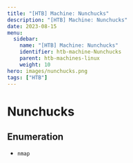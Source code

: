 ```yaml
---
title: "[HTB] Machine: Nunchucks"
description: "[HTB] Machine: Nunchucks"
date: 2023-08-15
menu:
  sidebar:
    name: "[HTB] Machine: Nunchucks"
    identifier: htb-machine-Nunchucks
    parent: htb-machines-linux
    weight: 10
hero: images/nunchucks.png
tags: ["HTB"]
---
```


# Nunchucks
## Enumeration
- `nmap`